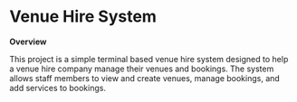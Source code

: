 # Venue Hire System

**Overview**

This project is a simple terminal based venue hire system designed to help a venue hire company manage their venues and bookings. The system allows staff members to view and create venues, manage bookings, and add services to bookings.
